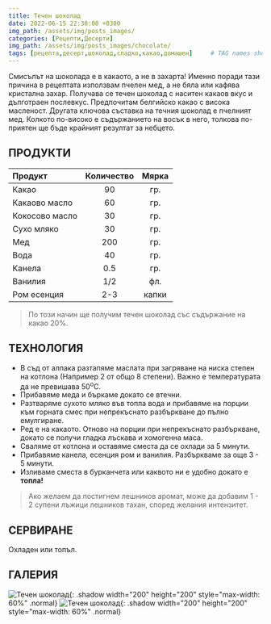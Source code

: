 ```yaml
---
title: Течен шоколад
date: 2022-06-15 22:30:00 +0300
img_path: /assets/img/posts_images/
categories: [Рецепти,Десерти]
img_path: /assets/img/posts_images/chocolate/
tags: [рецепта,десерт,шоколад,сладко,какао,домашен]     # TAG names should always be lowercase
---
```


Смисълът на шоколада е в какаото, а не в захарта! Именно поради тази причина в рецептата използвам пчелен мед, а не бяла или кафява кристална захар. Получава се течен шоколад с наситен какаов вкус и дълготраен послевкус. Предпочитам белгийско какао с висока масленост. Другата ключова съставка на течния шоколад е пчелният мед. Колкото по-високо е съдържанието на восък в него, толкова по-приятен ще бъде крайният резултат за небцето.

## **ПРОДУКТИ**

| Продукт          |Количество  |Мярка |
|:-----------------|:----------:|:----:|
|Какао             |90          |гр.   |
|Какаово масло     |60          |гр.   |
|Кокосово масло    |30          |гр.   |
|Сухо мляко        |30          |гр.   |
|Мед               |200         |гр.   |
|Вода              |40          |гр.   |
|Канела            |0.5         |гр.   |
|Ванилия           |1/2         |фл.   |
|Ром есенция       |2-3         |капки |

> По този начин ще получим течен шоколад със съдържание на какао 20%.

## **ТЕХНОЛОГИЯ**

* В съд от алпака разтапяме маслата при загряване на ниска степен на котлона (Например 2 от общо 8 степени). Важно е температурата да не превишава 50<sup>o</sup>C.
* Прибавяме меда и бъркаме докато се втечни.
* Разтваряме сухото мляко във топла вода и прибавяме на порции към горната смес при непрекъснато разбъркване до пълно емулгиране.
* Ред е на какаото. Отново на порции при непрекъснато разбъркване, докато се получи гладка лъскава и хомогенна маса.
* Сваляме от котлона и оставяме сместа да се охлади за 5 минути.
* Прибавяме канела, есенция ром и ванилия. Разбъркваме за още 3 - 5 минути.
* Изливаме сместа в бурканчета или каквото ни е удобно докато е **топла!**

> Ако желаем да постигнем лешников аромат, може да добавим 1 - 2 супени лъжици лешников тахан, според желания интензитет.

## **СЕРВИРАНЕ**

Охладен или топъл.

## **ГАЛЕРИЯ**

![Течен шоколад](chocolate-01.jpg){: .shadow width="200" height="200" style="max-width: 60%" .normal}
![Течен шоколад](chocolate-02.jpg){: .shadow width="200" height="200" style="max-width: 60%" .normal}
